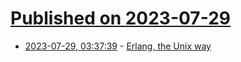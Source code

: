 # [Published on 2023-07-29](index.md)

* [2023-07-29, 03:37:39](https://lobste.rs/s/7v8mex/erlang_unix_way) - [Erlang, the Unix way](http://blog.syncpup.com/posts/erlang-the-unix-way.html)
